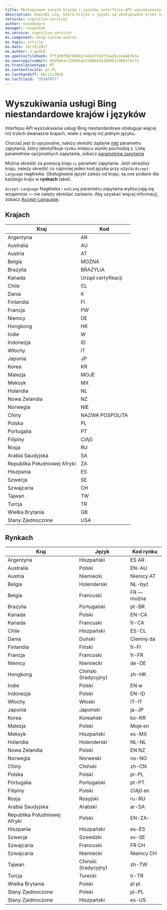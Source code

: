 ```yaml
---
title: Obsługiwane innych krajów i języków interfejsu API wyszukiwania niestandardowego Bing na platformie Azure | Dokumentacja firmy Microsoft
description: Dowiedz się, która krajów i języki są obsługiwane przez interfejs API wyszukiwania usługi Bing niestandardowe.
services: cognitive-services
author: mikedodaro
manager: ronakshah
ms.service: cognitive-services
ms.component: bing-custom-search
ms.topic: article
ms.date: 10/19/2017
ms.author: v-gedod
ms.openlocfilehash: 7ff309f9b789662c4ebd791dffaa2bc2e440763e
ms.sourcegitcommit: 95d9a6acf29405a533db943b1688612980374272
ms.translationtype: MT
ms.contentlocale: pl-PL
ms.lasthandoff: 06/23/2018
ms.locfileid: "35347877"
---
```

# <a name="bing-custom-search-countries-and-languages"></a>Wyszukiwania usługi Bing niestandardowe krajów i języków

Interfejsu API wyszukiwania usługi Bing niestandardowe obsługuje więcej niż trzech dwanaście krajach, wiele z więcej niż jednym języku. 

Chociaż jest to opcjonalne, należy określić żądanie [mkt](https://docs.microsoft.com/rest/api/cognitiveservices/bing-custom-search-api-v7-reference#mkt) parametru zapytania, który identyfikuje rynku miejscu wyniki pochodzą z. Listę parametrów opcjonalnych zapytania, zobacz [parametrów zapytania](https://docs.microsoft.com/rest/api/cognitiveservices/bing-custom-search-api-v7-reference#query-parameters)

Można określić za pomocą kraju `cc` parametr zapytania. Jeśli określisz kraju, należy określić co najmniej jeden kod języka przy użyciu `Accept-Language` nagłówka. Obsługiwane języki zależy od kraju; są one podane dla każdego kraju w **rynkach** tabeli.

`Accept-Language` Nagłówka i `setLang` parametru zapytania wykluczają się wzajemnie — nie należy określać zarówno. Aby uzyskać więcej informacji, zobacz [Accept-Language](https://docs.microsoft.com/rest/api/cognitiveservices/bing-custom-search-api-v7-reference#acceptlanguage).

## <a name="countries"></a>Krajach

|Kraj|Kod|
|-------|----|
|Argentyna|AR|
|Australia|AU|
|Austria|AT|
|Belgia|MOŻNA|
|Brazylia|BRAZYLIA|
|Kanada|Urząd certyfikacji|
|Chile|CL|
|Dania|K|
|Finlandia|FI|
|Francja|PW|
|Niemcy|DE|
|Hongkong|HK|
|Indie|W|
|Indonezja|ID|
|Włochy|IT|
|Japonia|JP|
|Korea|KR|
|Malezja|MOJE|
|Meksyk|MX|
|Holandia|NL|
|Nowa Zelandia|NZ|
|Norwegia|NIE|
|Chiny|NAZWA POSPOLITA|
|Polska|PL|
|Portugalia|PT|
|Filipiny|CIĄG|
|Rosja|RU|
|Arabia Saudyjska|SA|
|Republika Południowej Afryki|ZA|
|Hiszpania|ES|
|Szwecja|SE|
|Szwajcaria|CH|
|Tajwan|TW|
|Turcja|TR|
|Wielka Brytania|GB|
|Stany Zjednoczone|USA|


## <a name="markets"></a>Rynkach

|Kraj|Język|Kod rynku|
|-------|--------|-----------|
|Argentyna|Hiszpański|ES AR|
|Australia|Polski|EN-AU|
|Austria|Niemiecki|Niemcy AT|
|Belgia|Holenderski|NL-być|
|Belgia|Francuski|FR — można|
|Brazylia|Portugalski|pt-BR|
|Kanada|Polski|EN-CA|
|Kanada|Francuski|fr-CA|
|Chile|Hiszpański|ES-CL|
|Dania|Duński|Ciemny da|
|Finlandia|Fiński|fi-FI|
|Francja|Francuski|fr-FR|
|Niemcy|Niemiecki|de-DE|
|Hongkong|Chiński (tradycyjny)|zh-HK|
|Indie|Polski|EN w|
|Indonezja|Polski|EN-ID|
|Włochy|Włoski|IT-IT|
|Japonia|Japoński|ja-JP|
|Korea|Koreański|ko-KR|
|Malezja|Polski|Moje en|
|Meksyk|Hiszpański|es-MX|
|Holandia|Holenderski|NL-NL|
|Nowa Zelandia|Polski|EN NZ|
|Norwegia|Norweski|no-NO|
|Chiny|Chiński|zh-CN|
|Polska|Polski|pl-PL|
|Portugalia|Portugalski|pt-PT|
|Filipiny|Polski|CIĄG en|
|Rosja|Rosyjski|ru-RU|
|Arabia Saudyjska|Arabski|ar-SA|
|Republika Południowej Afryki|Polski|EN-ZA-|
|Hiszpania|Hiszpański|es-ES|
|Szwecja|Szwedzki|sv-SE|
|Szwajcaria|Francuski|FR CH|
|Szwajcaria|Niemiecki|Niemcy CH|
|Tajwan|Chiński (tradycyjny)|zh-TW|
|Turcja|Turecki|tr-TR|
|Wielka Brytania|Polski|pl pl.|
|Stany Zjednoczone|Polski|pl-PL|
|Stany Zjednoczone|Hiszpański|es-US|
